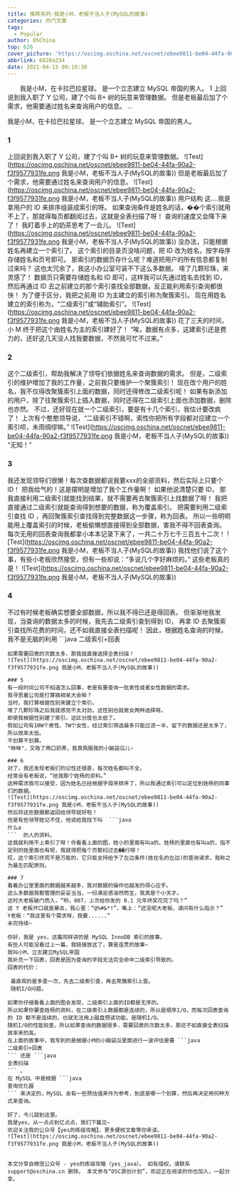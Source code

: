 ```yaml
---
title: 推荐系列-我是小M，老板不当人子(MySQL的故事)
categories: 热门文章
tags:
  - Popular
author: OSChina
top: 626
cover_picture: 'https://oscimg.oschina.net/oscnet/ebee9811-be04-44fa-90a2-f3f9577931fe.png'
abbrlink: 6820a234
date: 2021-04-15 09:10:30
---
```


&emsp;&emsp;我是小M，在卡拉巴拉星球。 是一个立志建立 MySQL 帝国的男人。 1 上回说到我入职了 Y 公司，建了个叫 B+ 树的玩意来管理数据。 但是老板最后加了个需求，他需要通过姓名来查询用户的信息。 ...
<!-- more -->

                                                                                                                                                                                         
 我是小M，在卡拉巴拉星球。 
 是一个立志建立 MySQL 帝国的男人。 
  
 ### 1 
 上回说到我入职了 Y 公司，建了个叫 B+ 树的玩意来管理数据。 
 ![Test](https://oscimg.oschina.net/oscnet/ebee9811-be04-44fa-90a2-f3f9577931fe.png 我是小M，老板不当人子(MySQL的故事)) 
 但是老板最后加了个需求，他需要通过姓名来查询用户的信息。 
 ![Test](https://oscimg.oschina.net/oscnet/ebee9811-be04-44fa-90a2-f3f9577931fe.png 我是小M，老板不当人子(MySQL的故事)) 
 用户结构 
 这....我是拿用户的 ID 来排序组装成索引的呀。 
 如果查询条件是姓名的话，��个索引就用不上了，那就得每页都翻阅过去，这就是全表扫描了呀！ 
 查询的速度又会降下来了！ 
 我盯着手上的奶茶思考了一会儿。 
 ![Test](https://oscimg.oschina.net/oscnet/ebee9811-be04-44fa-90a2-f3f9577931fe.png 我是小M，老板不当人子(MySQL的故事)) 
 没办法，只能根据姓名再建立一个索引了。 
 这个索引的目录页没啥问题，把 ID 改为姓名，按字母序存储姓名和页号即可。 
 那索引的数据页存什么呢？难道把用户的所有信息都复制过来吗？ 
 这也太冗余了，我这小办公室可装不下这么多数据。 
 嗦了几颗珍珠，来灵感了！ 
 数据页只需要存储姓名和 ID 即可，这样我可以先通过姓名去找到 ID， 然后再通过 ID 去之前建立的那个索引查找全部数据，反正能利用索引查询都很快！ 
 为了便于区分，我把之前用 ID 为主建立的索引称为聚簇索引。 
 现在用姓名建立的索引称为，“二级索引”或“辅助索引”。 
 ![Test](https://oscimg.oschina.net/oscnet/ebee9811-be04-44fa-90a2-f3f9577931fe.png 我是小M，老板不当人子(MySQL的故事)) 
 花了三天的时间，小 M 终于把这个由姓名为主的索引建好了！ 
 “唉，数据有点多，这建索引还是费力的，还好这几天没人找我要数据，不然我可忙不过来。” 
  
 ### 2 
 这个二级索引，帮助我解决了领导们依据姓名来查询数据的需求。 
 但是，二级索引的维护增加了我的工作量，之前我只要维护一个聚簇索引！ 
 现在改个用户的姓名，我不仅得改聚簇索引上面的数据，同时还得修改二级索引呢！ 
 如果有新添加的用户，除了往聚簇索引上插入数据，同时还得在二级索引上面也添加数据，删除也亦然。 
 不过，还好现在就一个二级索引，要是有十几个索引，我估计要改疯了！ 
 上次有个憨憨领导说，“二级索引不错啊，索性你把所有字段都对应建立一个索引呗，未雨绸缪嘛。” 
 ![Test](https://oscimg.oschina.net/oscnet/ebee9811-be04-44fa-90a2-f3f9577931fe.png 我是小M，老板不当人子(MySQL的故事)) 
 “无知！” 
  
 ### 3 
 我还发现领导们很懒！每次查数据都说我要xxx的全部资料，然后实际上只要个 ID！ 
 把我给气的！这是摆明是增加了我个工作量啊！ 
 如果他说清楚只要 ID， 那我直接利用二级索引就能找到结果，就不需要再去聚簇索引上找数据了呀！ 
 我把直接通过二级索引就能查询得到想要的数据，称为覆盖索引。 
 把需要利用二级索引查找 ID ，再回聚簇索引查找得到完整数据这一步骤，称为回表。 
 所以一些明明能用上覆盖索引的时候，老板偷懒想直接得到全部数据，害我不得不回表查询。 
 每次无用的回表查询我都拿小本本记录下来了，一共二十万七千三百五十二次！ 
 ![Test](https://oscimg.oschina.net/oscnet/ebee9811-be04-44fa-90a2-f3f9577931fe.png 我是小M，老板不当人子(MySQL的故事)) 
 我找他们说了这个事，有些小老板欣然接受，但有一些却说：“多说几个字好麻烦的。” 
 这些老板真的是！ 
 ![Test](https://oscimg.oschina.net/oscnet/ebee9811-be04-44fa-90a2-f3f9577931fe.png 我是小M，老板不当人子(MySQL的故事)) 
  
 ### 4 
 不过有时候老板确实想要全部数据，所以我不得已还是得回表。 
 但渐渐地我发现，当查询的数据太多的时候，我先去二级索引查到得到 ID， 再拿 ID 去聚簇索引查找所花费的时间，还不如我直接全表扫描呢！ 
 因此，根据姓名查询的时候，我不是无脑的利用 ```java 
  二级索引+回表
  ``` 的操作，而是在脑海里进行一波评估。 
 如果需要回表的次数太多，那我就直接选择全表扫描！ 
 ![Test](https://oscimg.oschina.net/oscnet/ebee9811-be04-44fa-90a2-f3f9577931fe.png 我是小M，老板不当人子(MySQL的故事)) 
  
 ### 5 
 有一段时间公司不知道怎么回事，老是有要查询一批男性或者女性数据的需求。 
 我寻思着公司是打算搞相亲大会嘛？ 
 当时，我打算根据性别来建立个索引。 
 嗦了几颗珍珠之后我就感觉不太对劲，这性别也就男女两种选择呀。 
 即使我根据性别建了索引，这区分度也太低了。 
 假如公司有10W个男性、7W个女性，经过索引筛选最多只能过滤一半，留下的数据还是太多了，所以效率太低。 
 不划算不划算。 
 "咻咻"，又吸了两口奶茶，我真佩服我的小脑袋瓜儿~ 
  
 ### 6 
 对了，我还发现老板们的记性还很差，每次姓名都叫不全。 
 经常会有老板说，“给我那个姓杨的资料。” 
 这种需求我可以接受，因为姓名已经根据字母序排序了，所以我通过索引可以定位到姓杨的同事们的数据。 
 ![Test](https://oscimg.oschina.net/oscnet/ebee9811-be04-44fa-90a2-f3f9577931fe.png 我是小M，老板不当人子(MySQL的故事)) 
 然后将这些数据都返回给领导就好啦！ 
 但是有些领导姓记不住，他说给我找下叫  ```java 
  什么a
  ```  的人的资料。 
 这我就利用不上索引了呀！你看看上面的图，姓小的里面有叫a的、姓杨的里面也有叫a的，指不定别的姓里面也有呢，我就得把每个页都扫过去��行呀！ 
 哎，这个索引终究不是万能的，它只能支持给予了左边条件(姓在名的左边)的查询请求，我称之为最左匹配原则。 
  
 ### 7 
 看着办公室里面的数据越来越多，我对数据的操作也越发的得心应手。 
 这么多数据我都管理的妥妥当当，一份满足感油然而生，我真是个小天才。 
 这时大老板破门而入，“哟，007，上次给你发的 0.1 元年终奖花完了吗？” 
 这 Y 老板开口就是暴击，我心里：“@%#&*!”，嘴上：“还没呢大老板，请问有什么指示？” 
 Y老板：“我这里有个需求呀，我要......” 
 未完待续~ 
  
 你好，我是 yes，这篇同样讲的是 MySQL InnoDB 索引的故事。 
 有些人可能没看过上一篇，我链接放这了，算是连贯的故事~ 
 我叫小M，立志建立MySQL帝国 
 我补充一下回表，回表是因为查询的字段无法完全命中二级索引导致的。 
 回表的代价： 
  
   最直观的是多查一次，先去二级索引查，再去聚簇索引上查。  
   随机I/O问题。  
  
 如果你仔细看看上面的图会发现，二级索引上面的ID都是无序的。 
 所以如果你要查姓杨的资料，在二级索引上数据都是连续的，所以是顺序I/O，而每次回表查询的 ID 都不是连续的，也就无法用上磁盘预读功能，是随机I/O。 
 随机I/O的性能较差，所以如果查询的数据很多，需要回表的次数太多，那还不如直接全表扫描效率来的高。 
 在上面的故事中，我写到的是根据小M的小脑袋瓜里面进行一波评估是要 ```java 
  二级索引+回表
  ``` 还是 ```java 
  全表扫描
  ``` 。 
 在 MySQL 中是根据 ```java 
  查询优化器
  ``` 来决定的，MySQL 会有一些预估值来作为参考，到底是哪一个划算，然后再决定用何种方式来查询。 
  
 好了，今儿就到这里。 
 我是yes，从一点点到亿点点，我们下篇见~ 
 欢迎关注我的公众号【yes的练级攻略】，更多硬核文章等你来读。 
 ![Test](https://oscimg.oschina.net/oscnet/ebee9811-be04-44fa-90a2-f3f9577931fe.png 我是小M，老板不当人子(MySQL的故事)) 
   
 
本文分享自微信公众号 - yes的练级攻略（yes_java）。 如有侵权，请联系 support@oschina.cn 删除。 本文参与“OSC源创计划”，欢迎正在阅读的你也加入，一起分享。
                                        